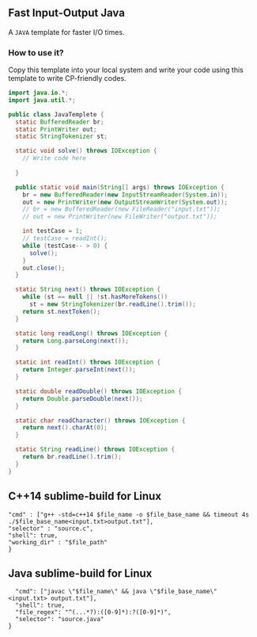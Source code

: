 ## Fast Input-Output Java
A `JAVA` template for faster I/O times. 

### How to use it?
Copy this template into your local system and write your code using this template to write CP-friendly codes.

```java
import java.io.*;
import java.util.*;

public class JavaTemplete {
  static BufferedReader br;
  static PrintWriter out;
  static StringTokenizer st;

  static void solve() throws IOException {
    // Write code here
    
  }

  public static void main(String[] args) throws IOException {
    br = new BufferedReader(new InputStreamReader(System.in));
    out = new PrintWriter(new OutputStreamWriter(System.out));
    // br = new BufferedReader(new FileReader("input.txt"));
    // out = new PrintWriter(new FileWriter("output.txt"));

    int testCase = 1;
    // testCase = readInt();
    while (testCase-- > 0) {
      solve();
    }
    out.close();
  }

  static String next() throws IOException {
    while (st == null || !st.hasMoreTokens())
      st = new StringTokenizer(br.readLine().trim());
    return st.nextToken();
  }

  static long readLong() throws IOException {
    return Long.parseLong(next());
  }

  static int readInt() throws IOException {
    return Integer.parseInt(next());
  }

  static double readDouble() throws IOException {
    return Double.parseDouble(next());
  }

  static char readCharacter() throws IOException {
    return next().charAt(0);
  }

  static String readLine() throws IOException {
    return br.readLine().trim();
  }
}
```
## C++14 sublime-build for Linux

```{
"cmd" : ["g++ -std=c++14 $file_name -o $file_base_name && timeout 4s ./$file_base_name<input.txt>output.txt"],
"selector" : "source.c",
"shell": true,
"working_dir" : "$file_path"
}
```

## Java sublime-build for Linux
```  { 
  "cmd": ["javac \"$file_name\" && java \"$file_base_name\" <input.txt> output.txt"],
  "shell": true, 
  "file_regex": "^(...*?):([0-9]*):?([0-9]*)", 
  "selector": "source.java" 
}
```

